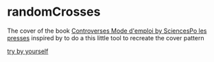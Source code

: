 # randomCrosses

The cover of the book [Controverses Mode d'emploi by SciencesPo les presses](https://controverses.org/mode-demploi/#:~:text=Controverses%20mode%20d'emploi%20est,en%20interaction%20avec%20la%20soci%C3%A9t%C3%A9.) inspired by to do a this little tool to recreate the cover pattern


[try by yourself](https://guillaume-gomez.github.io/randomCrosses/)
